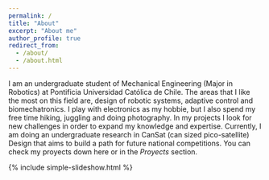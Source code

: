 ```yaml
---
permalink: /
title: "About"
excerpt: "About me"
author_profile: true
redirect_from: 
  - /about/
  - /about.html
---
```


I am an undergraduate student of Mechanical Engineering (Major in Robotics) at Pontificia Universidad Católica de Chile. The areas that I like the most on this field are, design of robotic systems, adaptive control and biomechatronics. I play with electronics as my hobbie, but I also spend my free time hiking, juggling and doing photography. In my projects I look for new challenges in order to expand my knowledge and expertise. Currently, I am doing an undergraduate research in CanSat (can sized pico-satellite) Design that aims to build a path for future national competitions. You can check my proyects down here or in the *Proyects* section.

{% include simple-slideshow.html %}
